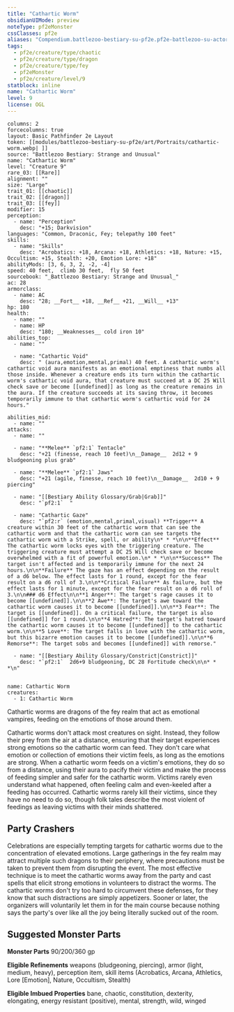 ```yaml
---
title: "Cathartic Worm"
obsidianUIMode: preview
noteType: pf2eMonster
cssClasses: pf2e
aliases: "Compendium.battlezoo-bestiary-su-pf2e.pf2e-battlezoo-su-actors.Actor.pmEZvZ3ALvGI9N0j" 
tags:
  - pf2e/creature/type/chaotic
  - pf2e/creature/type/dragon
  - pf2e/creature/type/fey
  - pf2eMonster
  - pf2e/creature/level/9
statblock: inline
name: "Cathartic Worm"
level: 9
license: OGL
---
```


```statblock
columns: 2
forcecolumns: true
layout: Basic Pathfinder 2e Layout
token: [[modules/battlezoo-bestiary-su-pf2e/art/Portraits/cathartic-worm.webp| ]]
source: "Battlezoo Bestiary: Strange and Unusual"
name: "Cathartic Worm"
level: "Creature 9"
rare_03: [[Rare]]
alignment: ""
size: "Large"
trait_01: [[chaotic]]
trait_02: [[dragon]]
trait_03: [[fey]]
modifier: 15
perception:
  - name: "Perception"
    desc: "+15; Darkvision"
languages: "Common, Draconic, Fey; telepathy 100 feet"
skills:
  - name: "Skills"
    desc: "Acrobatics: +18, Arcana: +18, Athletics: +18, Nature: +15, Occultism: +15, Stealth: +20, Emotion Lore: +18"
abilityMods: [3, 6, 3, 2, -2, -4]
speed: 40 feet,  climb 30 feet,  fly 50 feet
sourcebook: "_Battlezoo Bestiary: Strange and Unusual_"
ac: 28
armorclass:
  - name: AC
    desc: "28; __Fort__ +18, __Ref__ +21, __Will__ +13"
hp: 180
health:
  - name: ""
  - name: HP
    desc: "180; __Weaknesses__ cold iron 10"
abilities_top:
  - name: ""

  - name: "Cathartic Void"
    desc: " (aura,emotion,mental,primal) 40 feet. A cathartic worm's cathartic void aura manifests as an emotional emptiness that numbs all those inside. Whenever a creature ends its turn within the cathartic worm's cathartic void aura, that creature must succeed at a DC 25 Will check save or become [[undefined]] as long as the creature remains in the aura. If the creature succeeds at its saving throw, it becomes temporarily immune to that cathartic worm's cathartic void for 24 hours."

abilities_mid:
  - name: ""
attacks:
  - name: ""

  - name: "**Melee** `pf2:1` Tentacle"
    desc: "+21 (finesse, reach 10 feet)\n__Damage__  2d12 + 9 bludgeoning plus grab"

  - name: "**Melee** `pf2:1` Jaws"
    desc: "+21 (agile, finesse, reach 10 feet)\n__Damage__  2d10 + 9 piercing"

  - name: "[[Bestiary Ability Glossary/Grab|Grab]]"
    desc: "`pf2:1`  "

  - name: "Cathartic Gaze"
    desc: "`pf2:r` (emotion,mental,primal,visual) **Trigger** A creature within 30 feet of the cathartic worm that can see the cathartic worm and that the cathartic worm can see targets the cathartic worm with a Strike, spell, or ability\n* * *\n\n**Effect** The cathartic worm locks eyes with the triggering creature. The triggering creature must attempt a DC 25 Will check save or become overwhelmed with a fit of powerful emotion.\n* * *\n\n**Success** The target isn't affected and is temporarily immune for the next 24 hours.\n\n**Failure** The gaze has an effect depending on the result of a d6 below. The effect lasts for 1 round, except for the fear result on a d6 roll of 3.\n\n**Critical Failure** As failure, but the effect lasts for 1 minute, except for the fear result on a d6 roll of 3.\n\n### d6 Effect\n\n**1 Anger**: The target's rage causes it to become [[undefined]].\n\n**2 Awe**: The target's awe toward the cathartic worm causes it to become [[undefined]].\n\n**3 Fear**: The target is [[undefined]]. On a critical failure, the target is also [[undefined]] for 1 round.\n\n**4 Hatred**: The target's hatred toward the cathartic worm causes it to become [[undefined]] to the cathartic worm.\n\n**5 Love**: The target falls in love with the cathartic worm, but this bizarre emotion causes it to become [[undefined]].\n\n**6 Remorse**: The target sobs and becomes [[undefined]] with remorse."

  - name: "[[Bestiary Ability Glossary/Constrict|Constrict]]"
    desc: "`pf2:1`  2d6+9 bludgeoning, DC 28 Fortitude check\n\n* * *\n"
 
```

```encounter-table
name: Cathartic Worm
creatures:
  - 1: Cathartic Worm
```



Cathartic worms are dragons of the fey realm that act as emotional vampires, feeding on the emotions of those around them.

Cathartic worms don't attack most creatures on sight. Instead, they follow their prey from the air at a distance, ensuring that their target experiences strong emotions so the cathartic worm can feed. They don't care what emotion or collection of emotions their victim feels, as long as the emotions are strong. When a cathartic worm feeds on a victim's emotions, they do so from a distance, using their aura to pacify their victim and make the process of feeding simpler and safer for the cathartic worm. Victims rarely even understand what happened, often feeling calm and even-keeled after a feeding has occurred. Cathartic worms rarely kill their victims, since they have no need to do so, though folk tales describe the most violent of feedings as leaving victims with their minds shattered.

## Party Crashers

Celebrations are especially tempting targets for cathartic worms due to the concentration of elevated emotions. Large gatherings in the fey realm may attract multiple such dragons to their periphery, where precautions must be taken to prevent them from disrupting the event. The most effective technique is to meet the cathartic worms away from the party and cast spells that elicit strong emotions in volunteers to distract the worms. The cathartic worms don't try too hard to circumvent these defenses, for they know that such distractions are simply appetizers. Sooner or later, the organizers will voluntarily let them in for the main course because nothing says the party's over like all the joy being literally sucked out of the room.

## Suggested Monster Parts

**Monster Parts** 90/200/360 gp

**Eligible Refinements** weapons (bludgeoning, piercing), armor (light, medium, heavy), perception item, skill items (Acrobatics, Arcana, Athletics, Lore \[Emotion\], Nature, Occultism, Stealth)

**Eligible Imbued Properties** bane, chaotic, constitution, dexterity, elongating, energy resistant (positive), mental, strength, wild, winged
